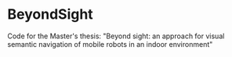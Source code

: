 # BeyondSight
Code for the Master's thesis: "Beyond sight: an approach for visual semantic navigation of mobile robots in an indoor environment"
